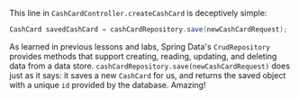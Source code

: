 This line in `CashCardController.createCashCard` is deceptively simple:

```java
CashCard savedCashCard = cashCardRepository.save(newCashCardRequest);
```

As learned in previous lessons and labs, Spring Data's `CrudRepository` provides methods that support creating, reading, updating, and deleting data from a data store. `cashCardRepository.save(newCashCardRequest)` does just as it says: it saves a new `CashCard` for us, and returns the saved object with a unique `id` provided by the database. Amazing!
